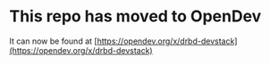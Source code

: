 # This repo has moved to OpenDev

It can now be found at [https://opendev.org/x/drbd-devstack](https://opendev.org/x/drbd-devstack)
